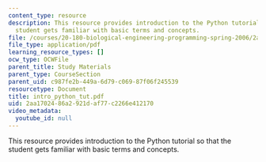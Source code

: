 ```yaml
---
content_type: resource
description: This resource provides introduction to the Python tutorial so that the
  student gets familiar with basic terms and concepts.
file: /courses/20-180-biological-engineering-programming-spring-2006/2aa1702486a2921daf77c2266e412170_intro_python_tut.pdf
file_type: application/pdf
learning_resource_types: []
ocw_type: OCWFile
parent_title: Study Materials
parent_type: CourseSection
parent_uid: c987fe2b-449a-6d79-c069-87f06f245539
resourcetype: Document
title: intro_python_tut.pdf
uid: 2aa17024-86a2-921d-af77-c2266e412170
video_metadata:
  youtube_id: null
---
```

This resource provides introduction to the Python tutorial so that the student gets familiar with basic terms and concepts.

